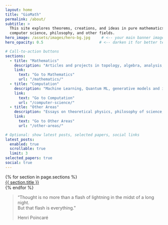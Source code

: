 ```yaml
---
layout: home
title: "GioMath"
permalink: /about/
subtitle: >
  This site explores theorems, creations, and ideas in pure mathematics,
  computer science, philosophy, and other fields.
hero_image: /assets/images/hero-bg.jpg     # <-- your main banner image
hero_opacity: 0.5                         # <-- darken it for better text contrast

# Call-to-action buttons
sections:
  - title: "Mathematics"
    description: "Articles and projects in topology, algebra, analysis, and more."
    link:
      text: "Go to Mathematics"
      url: "/mathematics/"
  - title: "Computation"
    description: "Machine Learning, Quantum ML, generative models and interactive notebooks."
    link:
      text: "Go to Computation"
      url: "/computer-science/"
  - title: "Other Areas"
    description: "Essays on theoretical physics, philosophy of science, and literature."
    link:
      text: "Go to Other Areas"
      url: "/other-areas/"

# Optional: show latest posts, selected papers, social links
latest_posts:
  enabled: true
  scrollable: true
  limit: 3
selected_papers: true
social: true
---
```


<div class="row text-center my-5">
  {% for section in page.sections %}
    <div class="col-md-4 mb-3">
      <a class="btn btn-lg btn-outline-light w-100" href="{{ section.link.url }}">
        {{ section.title }}
      </a>
    </div>
  {% endfor %}
</div>

<section class="landing-section text-center text-white py-5"
         style="background-image: url('/assets/images/secondary-bg.jpg');">
  <div class="container">
    <blockquote class="blockquote">
      <p class="mb-0">
        “Thought is no more than a flash of lightning in the midst of a long night.<br>
        But that flash is everything.”
      </p>
      <footer class="blockquote-footer text-light mt-3">
        Henri Poincaré
      </footer>
    </blockquote>
  </div>
</section>



